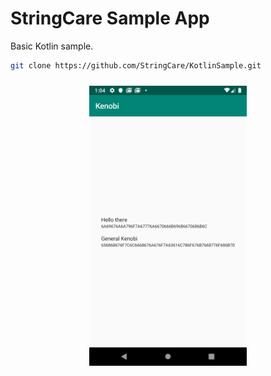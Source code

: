 # StringCare Sample App

Basic Kotlin sample.
```bash
git clone https://github.com/StringCare/KotlinSample.git
```

<p align="center"><img width="50%" vspace="10" src="https://github.com/StringCare/KotlinSample/raw/master/sample.png"></p>
